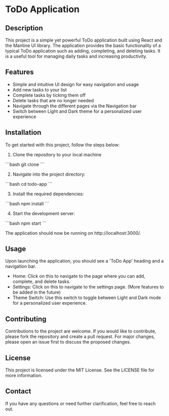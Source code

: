 # ToDo Application

## Description

This project is a simple yet powerful ToDo application built using React and the Mantine UI library. The application provides the basic functionality of a typical ToDo application such as adding, completing, and deleting tasks. It is a useful tool for managing daily tasks and increasing productivity.

## Features

- Simple and intuitive UI design for easy navigation and usage
- Add new tasks to your list
- Complete tasks by ticking them off
- Delete tasks that are no longer needed
- Navigate through the different pages via the Navigation bar
- Switch between Light and Dark theme for a personalized user experience

## Installation

To get started with this project, follow the steps below:

1. Clone the repository to your local machine

\```bash
git clone <repository-url>
\```

2. Navigate into the project directory:

\```bash
cd todo-app
\```

3. Install the required dependencies:

\```bash
npm install
\```

4. Start the development server:

\```bash
npm start
\```

The application should now be running on http://localhost:3000/.

## Usage

Upon launching the application, you should see a 'ToDo App' heading and a navigation bar.

- Home: Click on this to navigate to the page where you can add, complete, and delete tasks.
- Settings: Click on this to navigate to the settings page. (More features to be added in the future)
- Theme Switch: Use this switch to toggle between Light and Dark mode for a personalized user experience.

## Contributing

Contributions to the project are welcome. If you would like to contribute, please fork the repository and create a pull request. For major changes, please open an issue first to discuss the proposed changes.

## License

This project is licensed under the MIT License. See the LICENSE file for more information.

## Contact

If you have any questions or need further clarification, feel free to reach out.
